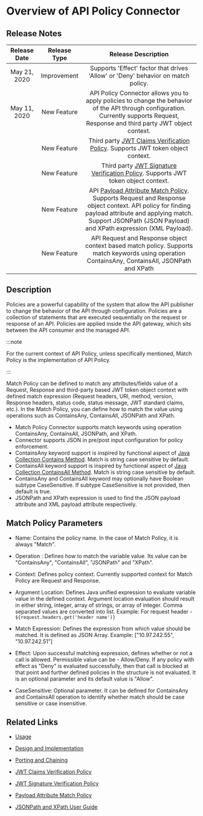 ﻿---
sidebar_position: 1
---

# Overview of API Policy Connector

<head>
  <meta name="guidename" content="API Management"/>
  <meta name="context" content="GUID-e2f4b9c0-82c7-4dd6-bcef-b6c72ffc1ab1"/>
</head>


## Release Notes

|**Release Date** |**Release Type** |**Release Description** |
| :-: | :-: | :-: |
|May 21, 2020 |Improvement |Supports 'Effect' factor that drives 'Allow' or 'Deny' behavior on match policy. |
|May 11, 2020 |New Feature |API Policy Connector allows you to apply policies to change the behavior of the API through configuration. Currently supports Request, Response and third party JWT object context. |
| |New Feature |Third party [JWT Claims Verification Policy](./JWTClaimsVerificationPolicy/Overview.md). Supports JWT token object context. |
| |New Feature |Third party [JWT Signature Verification Policy](./JWTSignatureVerificationPolicy/Overview.md). Supports JWT token object context. |
| |New Feature |API [Payload Attribute Match Policy](./PayloadAttributeMatchPolicy/Overview.md). Supports Request and Response object context. API policy for finding payload attribute and applying match. Support JSONPath (JSON Payload) and XPath expression (XML Payload). |
| |New Feature |API Request and Response object context based match policy. Supports match keywords using operation ContainsAny, ContainsAll, JSONPath and XPath|

## Description

Policies are a powerful capability of the system that allow the API publisher to change the behavior of the API through configuration. Policies are a collection of statements that are executed sequentially on the request or response of an API. Policies are applied inside the API gateway, which sits between the API consumer and the managed API. 

:::note

For the current context of API Policy, unless specifically mentioned, Match Policy is the implementation of API Policy. 

:::

Match Policy can be defined to match any attributes/fields value of a Request, Response and third-party based JWT token object context with defined match expression (Request headers, URI, method, version, Response headers, status code, status message, JWT standard claims, etc.). In the Match Policy, you can define how to match the value using operations such as ContainsAny, ContainsAll, JSONPath and XPath. 

- Match Policy Connector supports match keywords using operation ContainsAny, ContainsAll, JSONPath, and XPath. 
- Connector supports JSON in pre/post input configuration for policy enforcement. 
- ContainsAny keyword support is inspired by functional aspect of [Java Collection Contains Method](https://docs.oracle.com/javase/7/docs/api/java/util/Collection.html#contains\(java.lang.Object\)). Match is string case sensitive by default. 
- ContainsAll keyword support is inspired by functional aspect of [Java Collection ContainsAll Method](https://docs.oracle.com/javase/7/docs/api/java/util/AbstractCollection.html#containsAll\(java.util.Collection\)). Match is string case sensitive by default. 
- ContainsAny and ContainsAll keyword may optionally have Boolean subtype CaseSensitive. If subtype CaseSensitive is not provided, then default is true. 
- JSONPath and XPath expression is used to find the JSON payload attribute and XML payload attribute respectively. 

## Match Policy Parameters

- Name: Contains the policy name. In the case of Match Policy, it is always "Match". 

- Operation : Defines how to match the variable value. Its value can be "ContainsAny", "ContainsAll", "JSONPath" and "XPath". 

- Context: Defines policy context. Currently supported context for Match Policy are Request and Response. 

- Argument Location: Defines Java unified expression to evaluate variable value in the defined context. Argument location evaluation should result in either string, integer, array of strings, or array of integer. Comma separated values are converted into list. Example: For request header - `${request.headers.get('header name')}`

- Match Expression: Defines the expression from which value should be matched. It is defined as JSON Array. Example: ["10.97.242.55", "10.97.242.51"]

- Effect: Upon successful matching expression, defines whether or not a call is allowed. Permissible value can be - Allow/Deny. If any policy with effect as "Deny" is evaluated successfully, then that call is blocked at that point and further defined policies in the structure is not evaluated. It is an optional parameter and its default value is "Allow". 

- CaseSensitive: Optional parameter. It can be defined for ContainsAny and ContainsAll operation to identify whether match should be case sensitive or case insensitive. 

## **Related Links**

- [Usage](Usage_7.md)

- [Design and Implementation](Design_and_implementation_7.md)

- [Porting and Chaining](Porting_and_chaining_5.md)

- [JWT Claims Verification Policy](./JWTClaimsVerificationPolicy/Overview.md)

- [JWT Signature Verification Policy](./JWTSignatureVerificationPolicy/Overview.md)

- [Payload Attribute Match Policy](./PayloadAttributeMatchPolicy/Overview.md)

- [JSONPath and XPath User Guide](../../JSONPathandXPathUserGuide/Overview.md)
